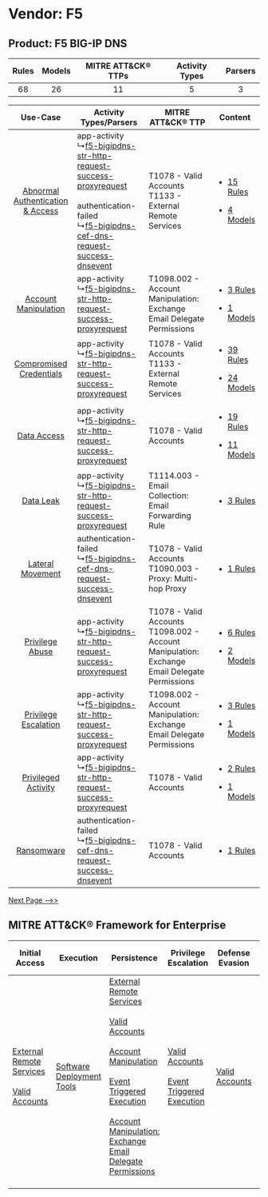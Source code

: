 Vendor: F5
==========
Product: F5 BIG-IP DNS
----------------------
| Rules | Models | MITRE ATT&CK® TTPs | Activity Types | Parsers |
|:-----:|:------:|:------------------:|:--------------:|:-------:|
|  68   |   26   |         11         |       5        |    3    |

|    Use-Case    | Activity Types/Parsers    | MITRE ATT&CK® TTP    | Content    |
|:----:| ---- | ---- | ---- |
| [Abnormal Authentication & Access](../../../UseCases/uc_abnormal_authentication_&_access.md) |  app-activity<br> ↳[f5-bigipdns-str-http-request-success-proxyrequest](Ps/pC_f5bigipdnsstrhttprequestsuccessproxyrequest.md)<br><br> authentication-failed<br> ↳[f5-bigipdns-cef-dns-request-success-dnsevent](Ps/pC_f5bigipdnscefdnsrequestsuccessdnsevent.md)<br> | T1078 - Valid Accounts<br>T1133 - External Remote Services<br>    | [<ul><li>15 Rules</li></ul><ul><li>4 Models</li></ul>](RM/r_m_f5_f5_big-ip_dns_Abnormal_Authentication_&_Access.md) |
|    [Account Manipulation](../../../UseCases/uc_account_manipulation.md)    |  app-activity<br> ↳[f5-bigipdns-str-http-request-success-proxyrequest](Ps/pC_f5bigipdnsstrhttprequestsuccessproxyrequest.md)<br>    | T1098.002 - Account Manipulation: Exchange Email Delegate Permissions<br>    | [<ul><li>3 Rules</li></ul><ul><li>1 Models</li></ul>](RM/r_m_f5_f5_big-ip_dns_Account_Manipulation.md)    |
|          [Compromised Credentials](../../../UseCases/uc_compromised_credentials.md)          |  app-activity<br> ↳[f5-bigipdns-str-http-request-success-proxyrequest](Ps/pC_f5bigipdnsstrhttprequestsuccessproxyrequest.md)<br>    | T1078 - Valid Accounts<br>T1133 - External Remote Services<br>    | [<ul><li>39 Rules</li></ul><ul><li>24 Models</li></ul>](RM/r_m_f5_f5_big-ip_dns_Compromised_Credentials.md)         |
|    [Data Access](../../../UseCases/uc_data_access.md)    |  app-activity<br> ↳[f5-bigipdns-str-http-request-success-proxyrequest](Ps/pC_f5bigipdnsstrhttprequestsuccessproxyrequest.md)<br>    | T1078 - Valid Accounts<br>    | [<ul><li>19 Rules</li></ul><ul><li>11 Models</li></ul>](RM/r_m_f5_f5_big-ip_dns_Data_Access.md)    |
|    [Data Leak](../../../UseCases/uc_data_leak.md)    |  app-activity<br> ↳[f5-bigipdns-str-http-request-success-proxyrequest](Ps/pC_f5bigipdnsstrhttprequestsuccessproxyrequest.md)<br>    | T1114.003 - Email Collection: Email Forwarding Rule<br>    | [<ul><li>3 Rules</li></ul>](RM/r_m_f5_f5_big-ip_dns_Data_Leak.md)    |
|    [Lateral Movement](../../../UseCases/uc_lateral_movement.md)    |  authentication-failed<br> ↳[f5-bigipdns-cef-dns-request-success-dnsevent](Ps/pC_f5bigipdnscefdnsrequestsuccessdnsevent.md)<br>    | T1078 - Valid Accounts<br>T1090.003 - Proxy: Multi-hop Proxy<br>    | [<ul><li>1 Rules</li></ul>](RM/r_m_f5_f5_big-ip_dns_Lateral_Movement.md)    |
|    [Privilege Abuse](../../../UseCases/uc_privilege_abuse.md)    |  app-activity<br> ↳[f5-bigipdns-str-http-request-success-proxyrequest](Ps/pC_f5bigipdnsstrhttprequestsuccessproxyrequest.md)<br>    | T1078 - Valid Accounts<br>T1098.002 - Account Manipulation: Exchange Email Delegate Permissions<br> | [<ul><li>6 Rules</li></ul><ul><li>2 Models</li></ul>](RM/r_m_f5_f5_big-ip_dns_Privilege_Abuse.md)    |
|    [Privilege Escalation](../../../UseCases/uc_privilege_escalation.md)    |  app-activity<br> ↳[f5-bigipdns-str-http-request-success-proxyrequest](Ps/pC_f5bigipdnsstrhttprequestsuccessproxyrequest.md)<br>    | T1098.002 - Account Manipulation: Exchange Email Delegate Permissions<br>    | [<ul><li>3 Rules</li></ul><ul><li>1 Models</li></ul>](RM/r_m_f5_f5_big-ip_dns_Privilege_Escalation.md)    |
|    [Privileged Activity](../../../UseCases/uc_privileged_activity.md)    |  app-activity<br> ↳[f5-bigipdns-str-http-request-success-proxyrequest](Ps/pC_f5bigipdnsstrhttprequestsuccessproxyrequest.md)<br>    | T1078 - Valid Accounts<br>    | [<ul><li>2 Rules</li></ul><ul><li>1 Models</li></ul>](RM/r_m_f5_f5_big-ip_dns_Privileged_Activity.md)    |
|    [Ransomware](../../../UseCases/uc_ransomware.md)    |  authentication-failed<br> ↳[f5-bigipdns-cef-dns-request-success-dnsevent](Ps/pC_f5bigipdnscefdnsrequestsuccessdnsevent.md)<br>    | T1078 - Valid Accounts<br>    | [<ul><li>1 Rules</li></ul>](RM/r_m_f5_f5_big-ip_dns_Ransomware.md)    |
[Next Page -->>](2_ds_f5_f5_big-ip_dns.md)

MITRE ATT&CK® Framework for Enterprise
--------------------------------------
| Initial Access                                                                                                                                   | Execution                                                                      | Persistence                                                                                                                                                                                                                                                                                                                                                                                                               | Privilege Escalation                                                                                                                              | Defense Evasion                                                     | Credential Access | Discovery | Lateral Movement                                                               | Collection                                                                                                                                                            | Command and Control                                                                                                                                                                                                                                                                                                                                                                                      | Exfiltration | Impact |
| ------------------------------------------------------------------------------------------------------------------------------------------------ | ------------------------------------------------------------------------------ | ------------------------------------------------------------------------------------------------------------------------------------------------------------------------------------------------------------------------------------------------------------------------------------------------------------------------------------------------------------------------------------------------------------------------- | ------------------------------------------------------------------------------------------------------------------------------------------------- | ------------------------------------------------------------------- | ----------------- | --------- | ------------------------------------------------------------------------------ | --------------------------------------------------------------------------------------------------------------------------------------------------------------------- | -------------------------------------------------------------------------------------------------------------------------------------------------------------------------------------------------------------------------------------------------------------------------------------------------------------------------------------------------------------------------------------------------------- | ------------ | ------ |
| [External Remote Services](https://attack.mitre.org/techniques/T1133)<br><br>[Valid Accounts](https://attack.mitre.org/techniques/T1078)<br><br> | [Software Deployment Tools](https://attack.mitre.org/techniques/T1072)<br><br> | [External Remote Services](https://attack.mitre.org/techniques/T1133)<br><br>[Valid Accounts](https://attack.mitre.org/techniques/T1078)<br><br>[Account Manipulation](https://attack.mitre.org/techniques/T1098)<br><br>[Event Triggered Execution](https://attack.mitre.org/techniques/T1546)<br><br>[Account Manipulation: Exchange Email Delegate Permissions](https://attack.mitre.org/techniques/T1098/002)<br><br> | [Valid Accounts](https://attack.mitre.org/techniques/T1078)<br><br>[Event Triggered Execution](https://attack.mitre.org/techniques/T1546)<br><br> | [Valid Accounts](https://attack.mitre.org/techniques/T1078)<br><br> |                   |           | [Software Deployment Tools](https://attack.mitre.org/techniques/T1072)<br><br> | [Email Collection](https://attack.mitre.org/techniques/T1114)<br><br>[Email Collection: Email Forwarding Rule](https://attack.mitre.org/techniques/T1114/003)<br><br> | [Dynamic Resolution](https://attack.mitre.org/techniques/T1568)<br><br>[Dynamic Resolution: Domain Generation Algorithms](https://attack.mitre.org/techniques/T1568/002)<br><br>[Proxy: Multi-hop Proxy](https://attack.mitre.org/techniques/T1090/003)<br><br>[Application Layer Protocol](https://attack.mitre.org/techniques/T1071)<br><br>[Proxy](https://attack.mitre.org/techniques/T1090)<br><br> |              |        |